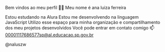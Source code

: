 Bem vindos ao meu perfil 💙💙
Meu nome é ana luiza ferreira

Estou estudando na Alura
Estou me desenvolvendo na linguagem JavaScript
Utilizo esse espaço para minha organização e compartilhamento dos meu projetos desenvolvidos
Você pode entrar em contato comigo 📫
00001117686577sp@al.educacao.sp.gov.br

@naluszw

